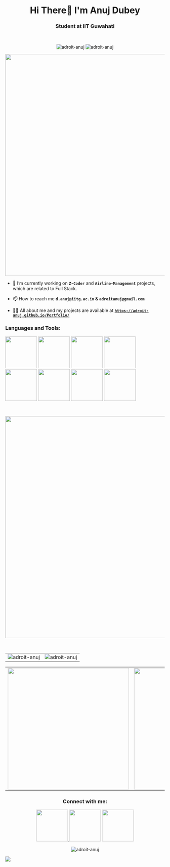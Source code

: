 <h1 align="center">Hi There👋 I'm Anuj Dubey</h1>
<h3 align="center">Student at IIT Guwahati</h3>
<br>
<bre</bre>
<p align="center">
  
  <img src="https://komarev.com/ghpvc/?username=adroit-anuj&label=Profile%20views&color=0e75b6&style=flat" alt="adroit-anuj" />
  <img src="https://img.shields.io/badge/Adroitly-Designed-blue" alt="adroit-anuj" />
  
</p>
<p align="center"><img src="https://user-images.githubusercontent.com/74038190/212284100-561aa473-3905-4a80-b561-0d28506553ee.gif" width="700"></p>


- 🔭 I’m currently working on **`Z-Coder`** and **`Airline-Management`** projects, which are related to Full Stack.

- 📫 How to reach me **`d.anuj@iitg.ac.in` & `adroitanuj@gmail.com`**

- 👨‍💻 All about me and my projects are available at <a href="https://adroit-anuj.github.io/Portfolio/">**`https://adroit-anuj.github.io/Portfolio/`**</a>

<h3 align="left">Languages and Tools:</h3>
<p align="left">
      <img src="https://user-images.githubusercontent.com/74038190/212281775-b468df30-4edc-4bf8-a4ee-f52e1aaddc86.gif" width="100">

  <img src="https://user-images.githubusercontent.com/74038190/212257454-16e3712e-945a-4ca2-b238-408ad0bf87e6.gif" width="100">
  <img src="https://user-images.githubusercontent.com/74038190/212257472-08e52665-c503-4bd9-aa20-f5a4dae769b5.gif" width="100">
  
  <img src="https://user-images.githubusercontent.com/74038190/212257460-738ff738-247f-4445-a718-cdd0ca76e2db.gif" width="100">

  <img src="https://github.com/Anmol-Baranwal/Cool-GIFs-For-GitHub/assets/74038190/29fd6286-4e7b-4d6c-818f-c4765d5e39a9" width="100">
<img src="https://github.com/Anmol-Baranwal/Cool-GIFs-For-GitHub/assets/74038190/67f477ed-6624-42da-99f0-1a7b1a16eecb" width="100">
<img src="https://user-images.githubusercontent.com/74038190/212281780-0afd9616-8310-46e9-a898-c4f5269f1387.gif" width="100">
<img src="https://github.com/Anmol-Baranwal/Cool-GIFs-For-GitHub/assets/74038190/1a797f46-efe4-41e6-9e75-5303e1bbcbfa" width="100">
</p>
<br>
<p align="center"><img src="https://user-images.githubusercontent.com/74038190/212284100-561aa473-3905-4a80-b561-0d28506553ee.gif" width="700"></p>
<br>

<table>
  <tr>
    <td><img src="https://github-readme-stats.vercel.app/api/top-langs/?username=adroit-anuj&theme=blue-green" alt="adroit-anuj" /></td>
    <td><img src="https://github-readme-stats.vercel.app/api?username=adroit-anuj&show_icons=true&locale=en" alt="adroit-anuj" /></td>
  </tr>
</table>

<table>
  <tr>
    <td><img src="https://user-images.githubusercontent.com/74038190/219923809-b86dc415-a0c2-4a38-bc88-ad6cf06395a8.gif" width="383"></td>
    <td><img src="https://user-images.githubusercontent.com/74038190/216644497-1951db19-8f3d-4e44-ac08-8e9d7e0d94a7.gif" width="383">
</td>
  </tr>
</table>



<h3 align="center">Connect with me:</h3>
<p align="center">
  <a href="https://linkedin.com/in/anuj-dubey-a18219253" target="blank">
    <img src="https://user-images.githubusercontent.com/74038190/235294012-0a55e343-37ad-4b0f-924f-c8431d9d2483.gif" width="100">

  </a>
  <a href="https://instagram.com/adroit_anuj" target="blank">
    <img src="https://user-images.githubusercontent.com/74038190/235294013-a33e5c43-a01c-43f6-b44d-a406d8b4ab75.gif" width="100"></a>
  <a href="https://discordapp.com/users/923496917013516339/">
<img src="https://user-images.githubusercontent.com/74038190/235294015-47144047-25ab-417c-af1b-6746820a20ff.gif" width="100">
  </a>
</p>
  <p align="center"><img src="https://forthebadge.com/images/badges/ohhh-i-get-what-this-is-now.svg" alt="adroit-anuj" /></p>


<img src="https://github.com/Anmol-Baranwal/Cool-GIFs-For-GitHub/assets/74038190/d48893bd-0757-481c-8d7e-ba3e163feae7" />
